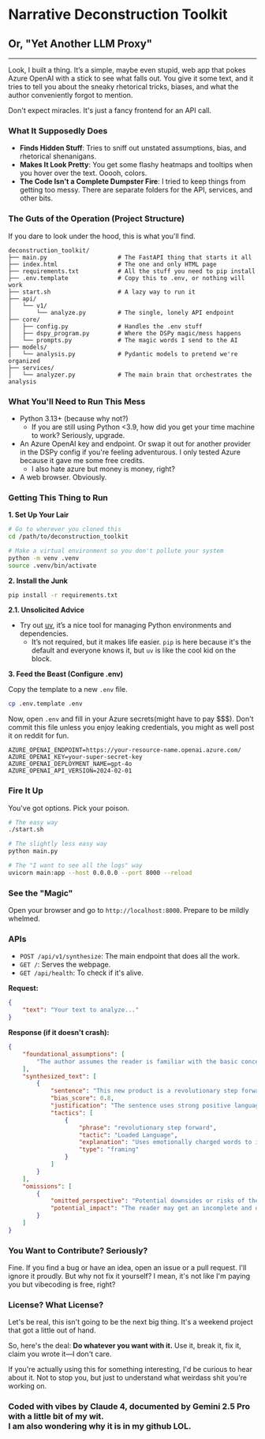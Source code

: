 # Narrative Deconstruction Toolkit
## Or, "Yet Another LLM Proxy"
---

Look, I built a thing. It’s a simple, maybe even stupid, web app that pokes Azure OpenAI with a stick to see what falls out. You give it some text, and it tries to tell you about the sneaky rhetorical tricks, biases, and what the author conveniently forgot to mention.

Don't expect miracles. It's just a fancy frontend for an API call.

### What It Supposedly Does

-   **Finds Hidden Stuff**: Tries to sniff out unstated assumptions, bias, and rhetorical shenanigans.
-   **Makes It Look Pretty**: You get some flashy heatmaps and tooltips when you hover over the text. Ooooh, colors.
-   **The Code Isn't a Complete Dumpster Fire**: I tried to keep things from getting too messy. There are separate folders for the API, services, and other bits.

### The Guts of the Operation (Project Structure)

If you dare to look under the hood, this is what you'll find.

```
deconstruction_toolkit/
├── main.py                    # The FastAPI thing that starts it all
├── index.html                 # The one and only HTML page
├── requirements.txt           # All the stuff you need to pip install
├── .env.template              # Copy this to .env, or nothing will work
├── start.sh                   # A lazy way to run it
├── api/
│   └── v1/
│       └── analyze.py         # The single, lonely API endpoint
├── core/
│   ├── config.py              # Handles the .env stuff
│   ├── dspy_program.py        # Where the DSPy magic/mess happens
│   └── prompts.py             # The magic words I send to the AI
├── models/
│   └── analysis.py            # Pydantic models to pretend we're organized
├── services/
│   └── analyzer.py            # The main brain that orchestrates the analysis
```

### What You'll Need to Run This Mess

-   Python 3.13+ (because why not?) 
    - If you are still using Python <3.9, how did you get your time machine to work? Seriously, upgrade.
-   An Azure OpenAI key and endpoint. Or swap it out for another provider in the DSPy config if you're feeling adventurous. I only tested Azure because it gave me some free credits.
    - I also hate azure but money is money, right?
-   A web browser. Obviously.

### Getting This Thing to Run

**1. Set Up Your Lair**

```bash
# Go to wherever you cloned this
cd /path/to/deconstruction_toolkit

# Make a virtual environment so you don't pollute your system
python -m venv .venv
source .venv/bin/activate
```

**2. Install the Junk**

```bash
pip install -r requirements.txt
```

**2.1. Unsolicited Advice**
- Try out [uv](https://github.com/astral-sh/uv), it’s a nice tool for managing Python environments and dependencies. 
    - It’s not required, but it makes life easier. `pip` is here because it's the default and everyone knows it, but `uv` is like the cool kid on the block.

**3. Feed the Beast (Configure .env)**

Copy the template to a new `.env` file.

```bash
cp .env.template .env
```

Now, open `.env` and fill in your Azure secrets(might have to pay $$$). Don't commit this file unless you enjoy leaking credentials, you might as well post it on reddit for fun.

```env
AZURE_OPENAI_ENDPOINT=https://your-resource-name.openai.azure.com/
AZURE_OPENAI_KEY=your-super-secret-key
AZURE_OPENAI_DEPLOYMENT_NAME=gpt-4o
AZURE_OPENAI_API_VERSION=2024-02-01
```

### Fire It Up

You've got options. Pick your poison.

```bash
# The easy way
./start.sh

# The slightly less easy way
python main.py

# The "I want to see all the logs" way
uvicorn main:app --host 0.0.0.0 --port 8000 --reload
```

### See the "Magic"

Open your browser and go to `http://localhost:8000`. Prepare to be mildly whelmed.

### APIs

-   `POST /api/v1/synthesize`: The main endpoint that does all the work.
-   `GET /`: Serves the webpage.
-   `GET /api/health`: To check if it's alive.

**Request:**
```json
{
    "text": "Your text to analyze..."
}
```

**Response (if it doesn't crash):**
```json
{
    "foundational_assumptions": [
        "The author assumes the reader is familiar with the basic concepts of the topic."
    ],
    "synthesized_text": [
        {
            "sentence": "This new product is a revolutionary step forward for the industry.",
            "bias_score": 0.8,
            "justification": "The sentence uses strong positive language ('revolutionary', 'step forward') without providing evidence, indicating a strong positive bias.",
            "tactics": [
                {
                    "phrase": "revolutionary step forward",
                    "tactic": "Loaded Language",
                    "explanation": "Uses emotionally charged words to influence the reader's perception.",
                    "type": "framing"
                }
            ]
        }
    ],
    "omissions": [
        {
            "omitted_perspective": "Potential downsides or risks of the new product.",
            "potential_impact": "The reader may get an incomplete and overly optimistic view of the product."
        }
    ]
}
```

### You Want to Contribute? Seriously?

Fine. If you find a bug or have an idea, open an issue or a pull request. I'll ignore it proudly. But why not fix it yourself? I mean, it's not like I'm paying you but vibecoding is free, right?

### License? What License?

Let's be real, this isn't going to be the next big thing. It's a weekend project that got a little out of hand.

So, here's the deal: **Do whatever you want with it.** Use it, break it, fix it, claim you wrote it—I don't care. 

If you're actually using this for something interesting, I'd be curious to hear about it. Not to stop you, but just to understand what weirdass shit you're working on.

### Coded with vibes by Claude 4, documented by Gemini 2.5 Pro with a little bit of my wit. <br/> I am also wondering why it is in my github LOL.
